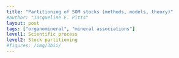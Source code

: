 ```yaml
---
title: "Partitioning of SOM stocks (methods, models, theory)"
#author: "Jacqueline E. Pitts"
layout: post
tags: ["organomineral", "mineral associations"]
level1: Scientific process
level2: Stock partitioning
#figures: /img/3bii/
---
```




